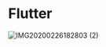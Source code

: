 # Flutter

![IMG20200226182803 (2)](https://user-images.githubusercontent.com/63959309/88257563-9e106480-ccdb-11ea-9363-61d66bb35845.jpg)

